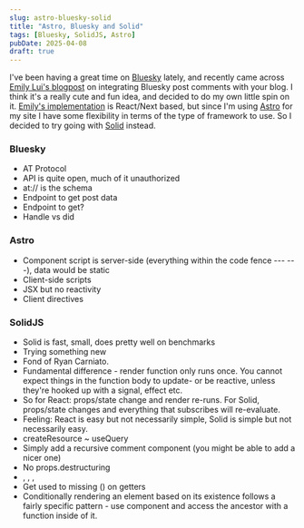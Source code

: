 ```yaml
---
slug: astro-bluesky-solid
title: "Astro, Bluesky and Solid"
tags: [Bluesky, SolidJS, Astro]
pubDate: 2025-04-08
draft: true
---
```


I've been having a great time on [Bluesky](https://bsky.app/) lately, and recently came across [Emily Lui's blogpost](https://emilyliu.me/blog/comments) on integrating Bluesky post comments with your blog. I think it's a really cute and fun idea, and decided to do my own little spin on it. [Emily's implementation](https://gist.github.com/emilyliu7321/19ac4e111588bdc0cb4e411c88d9c79a) is React/Next based, but since I'm using [Astro](https://astro.build/) for my site I have some flexibility in terms of the type of framework to use. So I decided to try going with [Solid](https://docs.solidjs.com/) instead.

### Bluesky

- AT Protocol
- API is quite open, much of it unauthorized
- at:// is the schema
- Endpoint to get post data
- Endpoint to get?
- Handle vs did

### Astro

- Component script is server-side (everything within the code fence --- ---), data would be static
- Client-side scripts
- JSX but no reactivity
- Client directives

### SolidJS

- Solid is fast, small, does pretty well on benchmarks
- Trying something new
- Fond of Ryan Carniato.
- Fundamental difference - render function only runs once. You cannot expect things in the function body to update- or be reactive, unless they're hooked up with a signal, effect etc.
- So for React: props/state change and render re-runs. For Solid, props/state changes and everything that subscribes will re-evaluate.
- Feeling: React is easy but not necessarily simple, Solid is simple but not necessarily easy.
- createResource ~ useQuery
- Simply add a recursive comment component (you might be able to add a nicer one)
- No props.destructuring
- <Show>, <For>, <Switch>, <Match>
- Get used to missing () on getters
- Conditionally rendering an element based on its existence follows a fairly specific pattern - use <Show> component and access the ancestor with a function inside of it.
